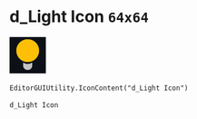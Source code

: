 # d_Light Icon `64x64`
<img src="/img/d_Light%20Icon.png" width=64 height=64>

``` CSharp
EditorGUIUtility.IconContent("d_Light Icon")
```
```
d_Light Icon
```
